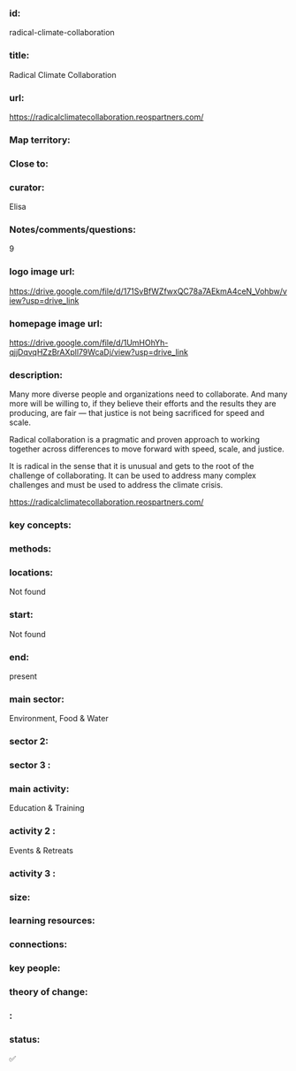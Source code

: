 ### id: 
  radical-climate-collaboration
### title: 
  Radical Climate Collaboration
### url: 
  https://radicalclimatecollaboration.reospartners.com/ 
### Map territory: 
  
### Close to: 
  
### curator: 
  Elisa
### Notes/comments/questions: 
  9
### logo image url: 
  https://drive.google.com/file/d/171SvBfWZfwxQC78a7AEkmA4ceN_Vohbw/view?usp=drive_link
### homepage image url: 
  https://drive.google.com/file/d/1UmHOhYh-qjjDqvqHZzBrAXpll79WcaDj/view?usp=drive_link
### description: 
  Many more diverse people and organizations need to collaborate. And many more will be willing to, if they believe their efforts and the results they are producing, are fair — that justice is not being sacrificed for speed and scale.

Radical collaboration is a pragmatic and proven approach to working together across differences to move forward with speed, scale, and justice.

It is radical in the sense that it is unusual and gets to the root of the challenge of collaborating. It can be used to address many complex challenges and must be used to address the climate crisis.

https://radicalclimatecollaboration.reospartners.com/
### key concepts: 
  
### methods: 
  
### locations: 
  Not found
### start: 
  Not found
### end: 
  present
### main sector: 
  Environment, Food & Water
### sector 2: 
  
### sector 3 : 
  
### main activity: 
  Education & Training
### activity 2 : 
  Events & Retreats
### activity 3 : 
  
### size: 
  
### learning resources: 
  
### connections: 
  
### key people: 
  
### theory of change: 
  
### : 
  
### status: 
  ✅
